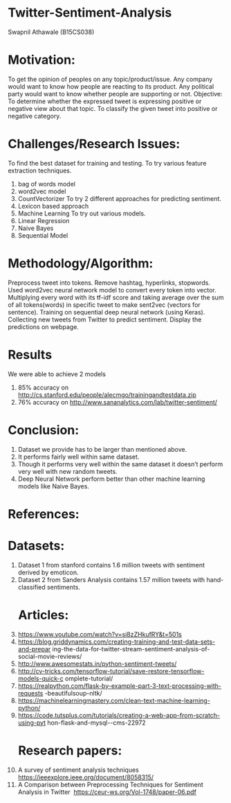 # Twitter-Sentiment-Analysis

Swapnil Athawale (B15CS038)

# Motivation:
To get the opinion of peoples on any topic/product/issue.
Any company would want to know how people are reacting to its product.
Any political party would want to know whether people are supporting or not.
Objective: ​ To determine whether the expressed tweet is expressing positive or
negative view about that topic. To classify the given tweet into positive or negative
category.
# Challenges/Research Issues:
To find the best dataset for training and testing.
To try various feature extraction techniques.
1) bag of words model
2) word2vec model
3) CountVectorizer
To try 2 different approaches for predicting sentiment.
1) Lexicon based approach
2) Machine Learning
To try out various models.
1) Linear Regression
2) Naive Bayes
3) Sequential Model
# Methodology/Algorithm:
Preprocess tweet into tokens. Remove hashtag, hyperlinks, stopwords.
Used word2vec neural network model to convert every token into vector.
Multiplying every word with its tf-idf score and taking average over the sum of all
tokens(words) in specific tweet to make sent2vec (vectors for sentence).
Training on sequential deep neural network (using Keras).
Collecting new tweets from Twitter to predict sentiment.
Display the predictions on webpage.

# Results
We were able to achieve 2 models
1) 85% accuracy on
http://cs.stanford.edu/people/alecmgo/trainingandtestdata.zip
2) 76% accuracy on http://www.sananalytics.com/lab/twitter-sentiment/

# Conclusion:
1) Dataset we provide has to be larger than mentioned above.
2) It performs fairly well within same dataset.
3) Though it performs very well within the same dataset it doesn’t perform very
well with new random tweets.
4) Deep Neural Network perform better than other machine learning models like
Naive Bayes.
# References:
   # Datasets:
1) Dataset 1 from stanford contains 1.6 million tweets with sentiment derived by
emoticon.
2) Dataset 2 from Sanders Analysis contains 1.57 million tweets with
hand-classified sentiments.
   # Articles:
1) https://www.youtube.com/watch?v=si8zZHkufRY&t=501s
2) https://blog.griddynamics.com/creating-training-and-test-data-sets-and-prepar
ing-the-data-for-twitter-stream-sentiment-analysis-of-social-movie-reviews/
3) http://www.awesomestats.in/python-sentiment-tweets/
4) http://cv-tricks.com/tensorflow-tutorial/save-restore-tensorflow-models-quick-c
omplete-tutorial/
5) https://realpython.com/flask-by-example-part-3-text-processing-with-requests
-beautifulsoup-nltk/
6) https://machinelearningmastery.com/clean-text-machine-learning-python/
7) https://code.tutsplus.com/tutorials/creating-a-web-app-from-scratch-using-pyt
hon-flask-and-mysql--cms-22972
   # Research papers:
1) A survey of sentiment analysis techniques
https://ieeexplore.ieee.org/document/8058315/
2) A Comparison between Preprocessing Techniques for Sentiment Analysis in
Twitter ​ https://ceur-ws.org/Vol-1748/paper-06.pdf
